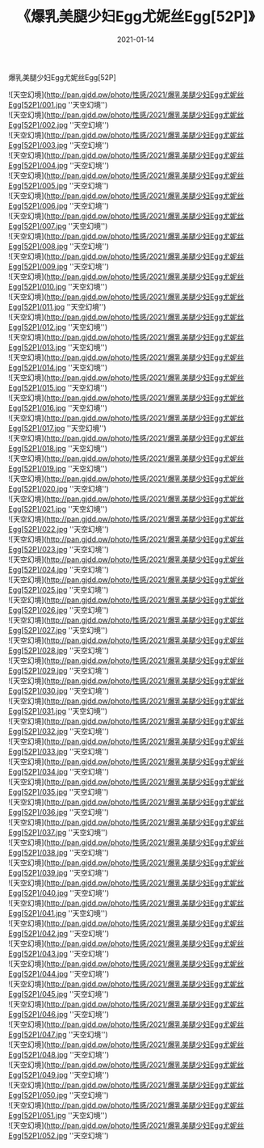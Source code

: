 ﻿---
layout: post
title:  《爆乳美腿少妇Egg尤妮丝Egg[52P]》
date:   2021-01-14
img: http://pan.gjdd.pw/photo/性感/2021/爆乳美腿少妇Egg尤妮丝Egg[52P]/000.jpg
categories: [美女, 性感, 泳衣]
---

爆乳美腿少妇Egg尤妮丝Egg[52P]



![天空幻境](http://pan.gjdd.pw/photo/性感/2021/爆乳美腿少妇Egg尤妮丝Egg[52P]/001.jpg ''天空幻境'') <br>
![天空幻境](http://pan.gjdd.pw/photo/性感/2021/爆乳美腿少妇Egg尤妮丝Egg[52P]/002.jpg ''天空幻境'') <br>
![天空幻境](http://pan.gjdd.pw/photo/性感/2021/爆乳美腿少妇Egg尤妮丝Egg[52P]/003.jpg ''天空幻境'') <br>
![天空幻境](http://pan.gjdd.pw/photo/性感/2021/爆乳美腿少妇Egg尤妮丝Egg[52P]/004.jpg ''天空幻境'') <br>
![天空幻境](http://pan.gjdd.pw/photo/性感/2021/爆乳美腿少妇Egg尤妮丝Egg[52P]/005.jpg ''天空幻境'') <br>
![天空幻境](http://pan.gjdd.pw/photo/性感/2021/爆乳美腿少妇Egg尤妮丝Egg[52P]/006.jpg ''天空幻境'') <br>
![天空幻境](http://pan.gjdd.pw/photo/性感/2021/爆乳美腿少妇Egg尤妮丝Egg[52P]/007.jpg ''天空幻境'') <br>
![天空幻境](http://pan.gjdd.pw/photo/性感/2021/爆乳美腿少妇Egg尤妮丝Egg[52P]/008.jpg ''天空幻境'') <br>
![天空幻境](http://pan.gjdd.pw/photo/性感/2021/爆乳美腿少妇Egg尤妮丝Egg[52P]/009.jpg ''天空幻境'') <br>
![天空幻境](http://pan.gjdd.pw/photo/性感/2021/爆乳美腿少妇Egg尤妮丝Egg[52P]/010.jpg ''天空幻境'') <br>
![天空幻境](http://pan.gjdd.pw/photo/性感/2021/爆乳美腿少妇Egg尤妮丝Egg[52P]/011.jpg ''天空幻境'') <br>
![天空幻境](http://pan.gjdd.pw/photo/性感/2021/爆乳美腿少妇Egg尤妮丝Egg[52P]/012.jpg ''天空幻境'') <br>
![天空幻境](http://pan.gjdd.pw/photo/性感/2021/爆乳美腿少妇Egg尤妮丝Egg[52P]/013.jpg ''天空幻境'') <br>
![天空幻境](http://pan.gjdd.pw/photo/性感/2021/爆乳美腿少妇Egg尤妮丝Egg[52P]/014.jpg ''天空幻境'') <br>
![天空幻境](http://pan.gjdd.pw/photo/性感/2021/爆乳美腿少妇Egg尤妮丝Egg[52P]/015.jpg ''天空幻境'') <br>
![天空幻境](http://pan.gjdd.pw/photo/性感/2021/爆乳美腿少妇Egg尤妮丝Egg[52P]/016.jpg ''天空幻境'') <br>
![天空幻境](http://pan.gjdd.pw/photo/性感/2021/爆乳美腿少妇Egg尤妮丝Egg[52P]/017.jpg ''天空幻境'') <br>
![天空幻境](http://pan.gjdd.pw/photo/性感/2021/爆乳美腿少妇Egg尤妮丝Egg[52P]/018.jpg ''天空幻境'') <br>
![天空幻境](http://pan.gjdd.pw/photo/性感/2021/爆乳美腿少妇Egg尤妮丝Egg[52P]/019.jpg ''天空幻境'') <br>
![天空幻境](http://pan.gjdd.pw/photo/性感/2021/爆乳美腿少妇Egg尤妮丝Egg[52P]/020.jpg ''天空幻境'') <br>
![天空幻境](http://pan.gjdd.pw/photo/性感/2021/爆乳美腿少妇Egg尤妮丝Egg[52P]/021.jpg ''天空幻境'') <br>
![天空幻境](http://pan.gjdd.pw/photo/性感/2021/爆乳美腿少妇Egg尤妮丝Egg[52P]/022.jpg ''天空幻境'') <br>
![天空幻境](http://pan.gjdd.pw/photo/性感/2021/爆乳美腿少妇Egg尤妮丝Egg[52P]/023.jpg ''天空幻境'') <br>
![天空幻境](http://pan.gjdd.pw/photo/性感/2021/爆乳美腿少妇Egg尤妮丝Egg[52P]/024.jpg ''天空幻境'') <br>
![天空幻境](http://pan.gjdd.pw/photo/性感/2021/爆乳美腿少妇Egg尤妮丝Egg[52P]/025.jpg ''天空幻境'') <br>
![天空幻境](http://pan.gjdd.pw/photo/性感/2021/爆乳美腿少妇Egg尤妮丝Egg[52P]/026.jpg ''天空幻境'') <br>
![天空幻境](http://pan.gjdd.pw/photo/性感/2021/爆乳美腿少妇Egg尤妮丝Egg[52P]/027.jpg ''天空幻境'') <br>
![天空幻境](http://pan.gjdd.pw/photo/性感/2021/爆乳美腿少妇Egg尤妮丝Egg[52P]/028.jpg ''天空幻境'') <br>
![天空幻境](http://pan.gjdd.pw/photo/性感/2021/爆乳美腿少妇Egg尤妮丝Egg[52P]/029.jpg ''天空幻境'') <br>
![天空幻境](http://pan.gjdd.pw/photo/性感/2021/爆乳美腿少妇Egg尤妮丝Egg[52P]/030.jpg ''天空幻境'') <br>
![天空幻境](http://pan.gjdd.pw/photo/性感/2021/爆乳美腿少妇Egg尤妮丝Egg[52P]/031.jpg ''天空幻境'') <br>
![天空幻境](http://pan.gjdd.pw/photo/性感/2021/爆乳美腿少妇Egg尤妮丝Egg[52P]/032.jpg ''天空幻境'') <br>
![天空幻境](http://pan.gjdd.pw/photo/性感/2021/爆乳美腿少妇Egg尤妮丝Egg[52P]/033.jpg ''天空幻境'') <br>
![天空幻境](http://pan.gjdd.pw/photo/性感/2021/爆乳美腿少妇Egg尤妮丝Egg[52P]/034.jpg ''天空幻境'') <br>
![天空幻境](http://pan.gjdd.pw/photo/性感/2021/爆乳美腿少妇Egg尤妮丝Egg[52P]/035.jpg ''天空幻境'') <br>
![天空幻境](http://pan.gjdd.pw/photo/性感/2021/爆乳美腿少妇Egg尤妮丝Egg[52P]/036.jpg ''天空幻境'') <br>
![天空幻境](http://pan.gjdd.pw/photo/性感/2021/爆乳美腿少妇Egg尤妮丝Egg[52P]/037.jpg ''天空幻境'') <br>
![天空幻境](http://pan.gjdd.pw/photo/性感/2021/爆乳美腿少妇Egg尤妮丝Egg[52P]/038.jpg ''天空幻境'') <br>
![天空幻境](http://pan.gjdd.pw/photo/性感/2021/爆乳美腿少妇Egg尤妮丝Egg[52P]/039.jpg ''天空幻境'') <br>
![天空幻境](http://pan.gjdd.pw/photo/性感/2021/爆乳美腿少妇Egg尤妮丝Egg[52P]/040.jpg ''天空幻境'') <br>
![天空幻境](http://pan.gjdd.pw/photo/性感/2021/爆乳美腿少妇Egg尤妮丝Egg[52P]/041.jpg ''天空幻境'') <br>
![天空幻境](http://pan.gjdd.pw/photo/性感/2021/爆乳美腿少妇Egg尤妮丝Egg[52P]/042.jpg ''天空幻境'') <br>
![天空幻境](http://pan.gjdd.pw/photo/性感/2021/爆乳美腿少妇Egg尤妮丝Egg[52P]/043.jpg ''天空幻境'') <br>
![天空幻境](http://pan.gjdd.pw/photo/性感/2021/爆乳美腿少妇Egg尤妮丝Egg[52P]/044.jpg ''天空幻境'') <br>
![天空幻境](http://pan.gjdd.pw/photo/性感/2021/爆乳美腿少妇Egg尤妮丝Egg[52P]/045.jpg ''天空幻境'') <br>
![天空幻境](http://pan.gjdd.pw/photo/性感/2021/爆乳美腿少妇Egg尤妮丝Egg[52P]/046.jpg ''天空幻境'') <br>
![天空幻境](http://pan.gjdd.pw/photo/性感/2021/爆乳美腿少妇Egg尤妮丝Egg[52P]/047.jpg ''天空幻境'') <br>
![天空幻境](http://pan.gjdd.pw/photo/性感/2021/爆乳美腿少妇Egg尤妮丝Egg[52P]/048.jpg ''天空幻境'') <br>
![天空幻境](http://pan.gjdd.pw/photo/性感/2021/爆乳美腿少妇Egg尤妮丝Egg[52P]/049.jpg ''天空幻境'') <br>
![天空幻境](http://pan.gjdd.pw/photo/性感/2021/爆乳美腿少妇Egg尤妮丝Egg[52P]/050.jpg ''天空幻境'') <br>
![天空幻境](http://pan.gjdd.pw/photo/性感/2021/爆乳美腿少妇Egg尤妮丝Egg[52P]/051.jpg ''天空幻境'') <br>
![天空幻境](http://pan.gjdd.pw/photo/性感/2021/爆乳美腿少妇Egg尤妮丝Egg[52P]/052.jpg ''天空幻境'') <br>